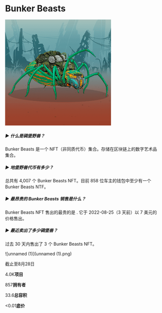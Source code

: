 # Bunker Beasts

![unnamed](unnamed.png)

##### ▶ 什么是碉堡野兽？

Bunker Beasts 是一个 NFT（非同质代币）集合。存储在区块链上的数字艺术品集合。

##### ▶ 地堡野兽代币有多少？

总共有 4,007 个 Bunker Beasts NFT。目前 858 位车主的钱包中至少有一个 Bunker Beasts NTF。

##### ▶ 最昂贵的 Bunker Beasts 销售是什么？

Bunker Beasts NFT 售出的最贵的是 . 它于 2022-08-25（3 天前）以 7 美元的价格售出。

##### ▶ 最近卖出了多少碉堡兽？

过去 30 天内售出了 3 个 Bunker Beasts NFT。

![unnamed (1)](unnamed (1).png)

截止至8月28日

4.0K**项目**

857**拥有者**

33.6**总容积**

<0.01**底价**
